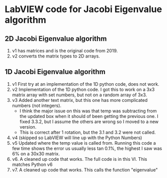 # LabVIEW code for Jacobi Eigenvalue algorithm 

## 2D Jacobi Eigenvalue algorithm
1. v1 has matrices and is the original code from 2019.
1. v2 converts the matrix types to 2D arrays.

## 1D Jacobi Eigenvalue algorithm
1. v1 First try at an implementation of the 1D python code, does not work.
1. v2 Implementation of the 1D python code. I got this to work on a 3x3 matrix array with set numbers, but not on a random array of 3x3. 
1. v3 Added another text matrix, but this one has more complicated numbers (not integers). 
	* I think the major issue on this was that temp was subtracting from the updated box when it should of been getting the previous one. I fixed 3.3.2, but I assume the others are wrong so I moved to a new version.
	* This is correct after 1 rotation, but the 3.1 and 3.2 were not called. 
1. v4 (skipped so LabVIEW will line up with the Python Numbers)
1. v5 Updated where the temp value is called from. Running this code a few time shows the error us usually less tan 0.1%, the highest I saw was 6% on a 30x30 matrix. 
1. v6. A cleaned up code that works. The full code is in this VI. This matches Python v6
1. v7. A cleaned up code that works. This calls the function "eigenvalue"
